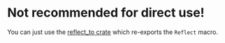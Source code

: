 <!-- crates/reflect_macro/README.md -->
# Not recommended for direct use!

You can just use the [reflect_to crate](https://crates.io/crates/reflect_to) which re-exports the `Reflect` macro.
